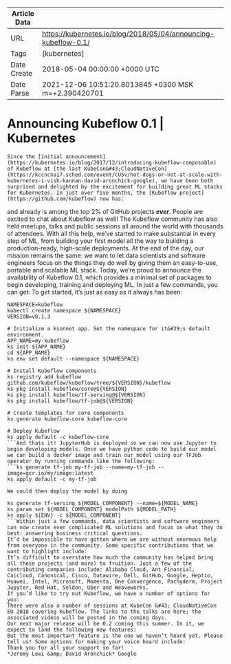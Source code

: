 |             Article Data             ||
| ----------------- | ----------------- |
| URL               | https://kubernetes.io/blog/2018/05/04/announcing-kubeflow-0.1/        |
| Tags              | [kubernetes]       |
| Date Create       | 2018-05-04 00:00:00 &#43;0000 UTC |
| Date Parse        | 2021-12-06 10:51:20.8013845 &#43;0300 MSK m=&#43;2.390420701  |

# Announcing Kubeflow 0.1 | Kubernetes

	
	
	
	
	Since the [initial announcement](https://kubernetes.io/blog/2017/12/introducing-kubeflow-composable) of Kubeflow at [the last KubeCon&#43;CloudNativeCon](https://kccncna17.sched.com/event/CU5v/hot-dogs-or-not-at-scale-with-kubernetes-i-vish-kannan-david-aronchick-google), we have been both surprised and delighted by the excitement for building great ML stacks for Kubernetes. In just over five months, the [Kubeflow project](https://github.com/kubeflow) now has:
and already is among the top 2% of GitHub projects ***ever***.
People are excited to chat about Kubeflow as well! The Kubeflow community has also held meetups, talks and public sessions all around the world with thousands of attendees. With all this help, we’ve started to make substantial in every step of ML, from building your first model all the way to building a production-ready, high-scale deployments. At the end of the day, our mission remains the same: we want to let data scientists and software engineers focus on the things they do well by giving them an easy-to-use, portable and scalable ML stack.
Today, we’re proud to announce the availability of Kubeflow 0.1, which provides a minimal set of packages to begin developing, training and deploying ML. In just a few commands, you can get:
To get started, it’s just as easy as it always has been:
```# Create a namespace for kubeflow deployment
NAMESPACE=kubeflow
kubectl create namespace ${NAMESPACE}
VERSION=v0.1.3

# Initialize a ksonnet app. Set the namespace for it&#39;s default environment.
APP_NAME=my-kubeflow
ks init ${APP_NAME}
cd ${APP_NAME}
ks env set default --namespace ${NAMESPACE}

# Install Kubeflow components
ks registry add kubeflow github.com/kubeflow/kubeflow/tree/${VERSION}/kubeflow
ks pkg install kubeflow/core@${VERSION}
ks pkg install kubeflow/tf-serving@${VERSION}
ks pkg install kubeflow/tf-job@${VERSION}

# Create templates for core components
ks generate kubeflow-core kubeflow-core

# Deploy Kubeflow
ks apply default -c kubeflow-core
```And thats it! JupyterHub is deployed so we can now use Jupyter to begin developing models. Once we have python code to build our model we can build a docker image and train our model using our TFJob operator by running commands like the following:
```ks generate tf-job my-tf-job --name=my-tf-job --image=gcr.io/my/image:latest
ks apply default -c my-tf-job

We could then deploy the model by doing

ks generate tf-serving ${MODEL_COMPONENT} --name=${MODEL_NAME}
ks param set ${MODEL_COMPONENT} modelPath ${MODEL_PATH}
ks apply ${ENV} -c ${MODEL_COMPONENT}
```Within just a few commands, data scientists and software engineers can now create even complicated ML solutions and focus on what they do best: answering business critical questions.
It’d be impossible to have gotten where we are without enormous help from everyone in the community. Some specific contributions that we want to highlight include:
It’s difficult to overstate how much the community has helped bring all these projects (and more) to fruition. Just a few of the contributing companies include: Alibaba Cloud, Ant Financial, Caicloud, Canonical, Cisco, Datawire, Dell, GitHub, Google, Heptio, Huawei, Intel, Microsoft, Momenta, One Convergence, Pachyderm, Project Jupyter, Red Hat, Seldon, Uber and Weaveworks.
If you’d like to try out Kubeflow, we have a number of options for you:
There were also a number of sessions at KubeCon &#43; CloudNativeCon  EU 2018 covering Kubeflow. The links to the talks are here; the associated videos will be posted in the coming days.
Our next major release will be 0.2 coming this summer. In it, we expect to land the following new features:
But the most important feature is the one we haven’t heard yet. Please tell us! Some options for making your voice heard include:
Thank you for all your support so far!
*Jeremy Lewi &amp; David Aronchick* Google


	

	


